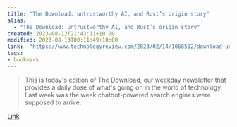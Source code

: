 ```yaml
---
title: "The Download: untrustworthy AI, and Rust’s origin story"
alias:
  - "The Download: untrustworthy AI, and Rust’s origin story"
created: 2023-08-12T21:43:11+10:00
modified: 2023-08-13T00:11:49+10:00
link:  "https://www.technologyreview.com/2023/02/14/1068502/download-untrustworthy-ai-rust-origin-story/"
tags:
- bookmark
---
```


> This is today's edition of The Download, our weekday newsletter that provides a daily dose of what's going on in the world of technology. Last week was the week chatbot-powered search engines were supposed to arrive.

[Link](https://www.technologyreview.com/2023/02/14/1068502/download-untrustworthy-ai-rust-origin-story/)